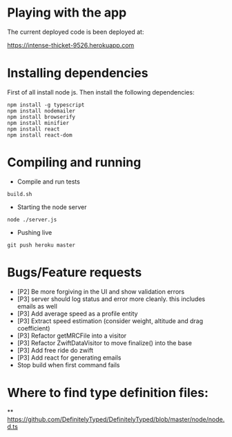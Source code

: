 # Playing with the app

The current deployed code is been deployed at:

https://intense-thicket-9526.herokuapp.com

# Installing dependencies

First of all install node js. Then install the following dependencies:


```
npm install -g typescript
npm install nodemailer
npm install browserify
npm install minifier
npm install react
npm install react-dom
```

# Compiling and running

* Compile and run tests

```
build.sh
```

* Starting the node server

```
node ./server.js
```

* Pushing live

```
git push heroku master
```

# Bugs/Feature requests
* [P2] Be more forgiving in the UI and show validation errors
* [P3] server should log status and error more cleanly. this includes emails as well
* [P3] Add average speed as a profile entity
* [P3] Extract speed estimation (consider weight, altitude and drag coefficient)
* [P3] Refactor getMRCFile into a visitor
* [P3] Refactor ZwiftDataVisitor to move finalize() into the base
* [P3] Add free ride do zwift
        <FreeRide Duration="600" FlatRoad="1"/>
* [P3] Add react for generating emails
* Stop build when first command fails

# Where to find type definition files:
** https://github.com/DefinitelyTyped/DefinitelyTyped/blob/master/node/node.d.ts

